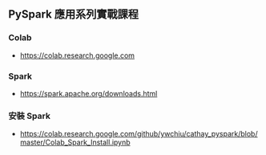 ## PySpark 應用系列實戰課程 

### Colab

- https://colab.research.google.com

### Spark

- https://spark.apache.org/downloads.html

### 安裝 Spark

- https://colab.research.google.com/github/ywchiu/cathay_pyspark/blob/master/Colab_Spark_Install.ipynb

